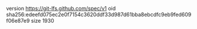 version https://git-lfs.github.com/spec/v1
oid sha256:edeefd075ec2e0f7154c3620ddf33d987d61bba8ebcdfc9eb9fed609f06e87e9
size 1930
